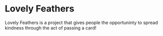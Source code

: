 # Lovely Feathers
Lovely Feathers is a project that gives people the opportuninty to spread kindness through the act of passing a card!
